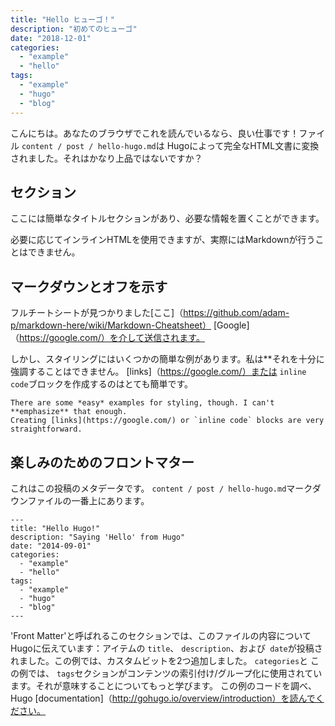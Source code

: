 ```yaml
---
title: "Hello ヒューゴ！"
description: "初めてのヒューゴ"
date: "2018-12-01"
categories:
  - "example"
  - "hello"
tags:
  - "example"
  - "hugo"
  - "blog"
---
```


こんにちは。あなたのブラウザでこれを読んでいるなら、良い仕事です！ファイル `content / post / hello-hugo.md`は
Hugoによって完全なHTML文書に変換されました。それはかなり上品ではないですか？

<!--more-->

セクション
---------

ここには簡単なタイトルセクションがあり、必要な情報を置くことができます。

必要に応じてインラインHTMLを使用できますが、実際にはMarkdownが行うことはできません。

マークダウンとオフを示す
-------------------------

フルチートシートが見つかりました[ここ]（https://github.com/adam-p/markdown-here/wiki/Markdown-Cheatsheet）
[Google]（https://google.com/）を介して送信されます。

しかし、スタイリングにはいくつかの簡単な例があります。私は**それを十分に強調することはできません。
[links]（https://google.com/）または `inline code`ブロックを作成するのはとても簡単です。

```
There are some *easy* examples for styling, though. I can't **emphasize** that enough.
Creating [links](https://google.com/) or `inline code` blocks are very straightforward.
```

楽しみのためのフロントマター
--------------------

これはこの投稿のメタデータです。 `content / post / hello-hugo.md`マークダウンファイルの一番上にあります。

```
---
title: "Hello Hugo!"
description: "Saying 'Hello' from Hugo"
date: "2014-09-01"
categories:
  - "example"
  - "hello"
tags:
  - "example"
  - "hugo"
  - "blog"
---
```

'Front Matter'と呼ばれるこのセクションでは、このファイルの内容についてHugoに伝えています：アイテムの `title`、
`description`、および` date`が投稿されました。この例では、カスタムビットを2つ追加しました。 `categories`と
この例では、 `tags`セクションがコンテンツの索引付け/グループ化に使用されています。それが意味することについてもっと学びます。
この例のコードを調べ、Hugo [documentation]（http://gohugo.io/overview/introduction）を読んでください。
